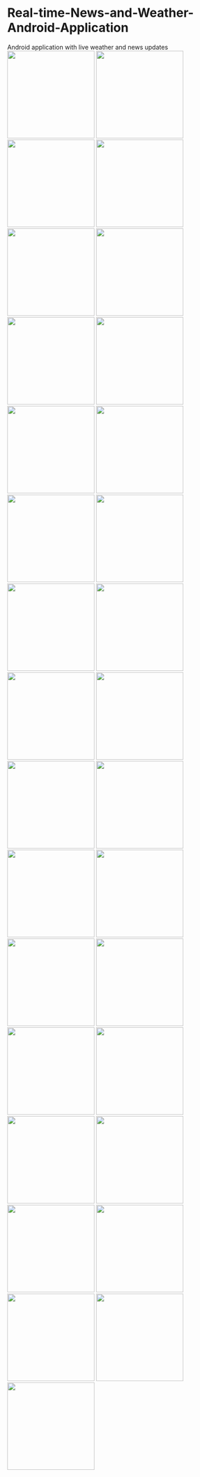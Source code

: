 # Real-time-News-and-Weather-Android-Application
<div>
Android application with live weather and news updates
<div>
<img width="200" src="https://user-images.githubusercontent.com/60020847/88992221-ab0ef400-d297-11ea-9151-512bef4cca1e.png">
  
<img width="200" src="https://user-images.githubusercontent.com/60020847/88992624-c7f7f700-d298-11ea-923c-53c34c426e21.png">

<img width="200" src="https://user-images.githubusercontent.com/60020847/88992817-29b86100-d299-11ea-9970-3e595495bd78.png">

<img width="200" src="https://user-images.githubusercontent.com/60020847/88992870-481e5c80-d299-11ea-8b35-d20a00fbaaac.png">

<img width="200" src="https://user-images.githubusercontent.com/60020847/88992940-700dc000-d299-11ea-9b3f-352f65c4596e.png">

<img width="200" src="https://user-images.githubusercontent.com/60020847/88993529-13130980-d29b-11ea-9a02-4dacbde51b8b.png">

<img width="200" src="https://user-images.githubusercontent.com/60020847/88993548-23c37f80-d29b-11ea-9c2a-6a68a3117f4b.png">

<img width="200" src="https://user-images.githubusercontent.com/60020847/88993648-5f5e4980-d29b-11ea-9bbe-75d42a4e639a.png">

<img width="200" src="https://user-images.githubusercontent.com/60020847/88993779-b82de200-d29b-11ea-802f-7dfc449d4d42.png">

<img width="200" src="https://user-images.githubusercontent.com/60020847/88993779-b82de200-d29b-11ea-802f-7dfc449d4d42.png">

<img width="200" src="https://user-images.githubusercontent.com/60020847/88992624-c7f7f700-d298-11ea-923c-53c34c426e21.png">
<img width="200" src="https://user-images.githubusercontent.com/60020847/88992624-c7f7f700-d298-11ea-923c-53c34c426e21.png">
<img width="200" src="https://user-images.githubusercontent.com/60020847/88992624-c7f7f700-d298-11ea-923c-53c34c426e21.png">
<img width="200" src="https://user-images.githubusercontent.com/60020847/88992624-c7f7f700-d298-11ea-923c-53c34c426e21.png">
<img width="200" src="https://user-images.githubusercontent.com/60020847/88992624-c7f7f700-d298-11ea-923c-53c34c426e21.png">
<img width="200" src="https://user-images.githubusercontent.com/60020847/88992624-c7f7f700-d298-11ea-923c-53c34c426e21.png">
<img width="200" src="https://user-images.githubusercontent.com/60020847/88992624-c7f7f700-d298-11ea-923c-53c34c426e21.png">
<img width="200" src="https://user-images.githubusercontent.com/60020847/88992624-c7f7f700-d298-11ea-923c-53c34c426e21.png">
<img width="200" src="https://user-images.githubusercontent.com/60020847/88992624-c7f7f700-d298-11ea-923c-53c34c426e21.png">
<img width="200" src="https://user-images.githubusercontent.com/60020847/88992624-c7f7f700-d298-11ea-923c-53c34c426e21.png">
<img width="200" src="https://user-images.githubusercontent.com/60020847/88992624-c7f7f700-d298-11ea-923c-53c34c426e21.png">
<img width="200" src="https://user-images.githubusercontent.com/60020847/88992624-c7f7f700-d298-11ea-923c-53c34c426e21.png">
<img width="200" src="https://user-images.githubusercontent.com/60020847/88992624-c7f7f700-d298-11ea-923c-53c34c426e21.png">
<img width="200" src="https://user-images.githubusercontent.com/60020847/88992624-c7f7f700-d298-11ea-923c-53c34c426e21.png">
<img width="200" src="https://user-images.githubusercontent.com/60020847/88992624-c7f7f700-d298-11ea-923c-53c34c426e21.png">
<img width="200" src="https://user-images.githubusercontent.com/60020847/88992624-c7f7f700-d298-11ea-923c-53c34c426e21.png">
<img width="200" src="https://user-images.githubusercontent.com/60020847/88992624-c7f7f700-d298-11ea-923c-53c34c426e21.png">
<img width="200" src="https://user-images.githubusercontent.com/60020847/88992624-c7f7f700-d298-11ea-923c-53c34c426e21.png">
<img width="200" src="https://user-images.githubusercontent.com/60020847/88992624-c7f7f700-d298-11ea-923c-53c34c426e21.png">
<img width="200" src="https://user-images.githubusercontent.com/60020847/88992624-c7f7f700-d298-11ea-923c-53c34c426e21.png">
<img width="200" src="https://user-images.githubusercontent.com/60020847/88992624-c7f7f700-d298-11ea-923c-53c34c426e21.png">


